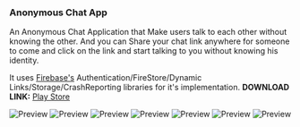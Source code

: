 ### Anonymous Chat App


An Anonymous Chat Application that Make users  talk to each other without knowing the other.
And you can Share your chat link anywhere for someone to come and click on the link and start talking to you without knowing his identity.

It uses [Firebase's](https://firebase.google.com) Authentication/FireStore/Dynamic Links/Storage/CrashReporting libraries for it's implementation.
**DOWNLOAD LINK:** [Play Store](https://play.google.com/store/apps/details?id=com.studentguide.anonymous)

![Preview](/preview/2.jpg)
![Preview](/preview/3.jpg)
![Preview](/preview/4.jpg)
![Preview](/preview/5.jpg)
![Preview](/preview/6.jpg)
![Preview](/preview/7.jpg)
![Preview](/preview/8.jpg)

